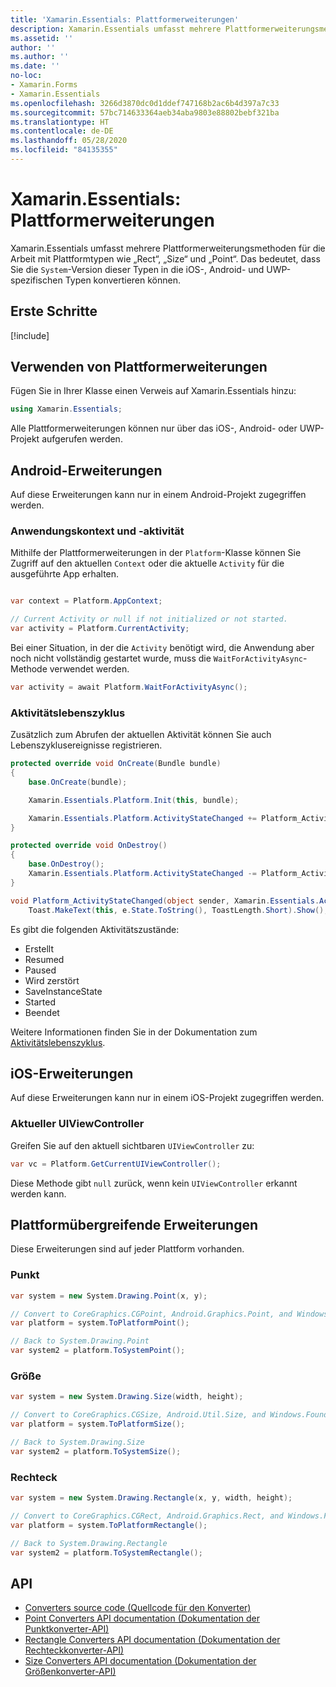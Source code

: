 ```yaml
---
title: 'Xamarin.Essentials: Plattformerweiterungen'
description: Xamarin.Essentials umfasst mehrere Plattformerweiterungsmethoden für die Arbeit mit Plattformtypen wie „Rect“, „Size“ und „Point“.
ms.assetid: ''
author: ''
ms.author: ''
ms.date: ''
no-loc:
- Xamarin.Forms
- Xamarin.Essentials
ms.openlocfilehash: 3266d3870dc0d1ddef747168b2ac6b4d397a7c33
ms.sourcegitcommit: 57bc714633364aeb34aba9803e88802bebf321ba
ms.translationtype: HT
ms.contentlocale: de-DE
ms.lasthandoff: 05/28/2020
ms.locfileid: "84135355"
---
```

# <a name="xamarinessentials-platform-extensions"></a>Xamarin.Essentials: Plattformerweiterungen

Xamarin.Essentials umfasst mehrere Plattformerweiterungsmethoden für die Arbeit mit Plattformtypen wie „Rect“, „Size“ und „Point“. Das bedeutet, dass Sie die `System`-Version dieser Typen in die iOS-, Android- und UWP-spezifischen Typen konvertieren können.

## <a name="get-started"></a>Erste Schritte

[!include[](~/essentials/includes/get-started.md)]

## <a name="using-platform-extensions"></a>Verwenden von Plattformerweiterungen

Fügen Sie in Ihrer Klasse einen Verweis auf Xamarin.Essentials hinzu:

```csharp
using Xamarin.Essentials;
```

Alle Plattformerweiterungen können nur über das iOS-, Android- oder UWP-Projekt aufgerufen werden.

## <a name="android-extensions"></a>Android-Erweiterungen

Auf diese Erweiterungen kann nur in einem Android-Projekt zugegriffen werden.

### <a name="application-context--activity"></a>Anwendungskontext und -aktivität

Mithilfe der Plattformerweiterungen in der `Platform`-Klasse können Sie Zugriff auf den aktuellen `Context` oder die aktuelle `Activity` für die ausgeführte App erhalten.

```csharp

var context = Platform.AppContext;

// Current Activity or null if not initialized or not started.
var activity = Platform.CurrentActivity;
```

Bei einer Situation, in der die `Activity` benötigt wird, die Anwendung aber noch nicht vollständig gestartet wurde, muss die `WaitForActivityAsync`-Methode verwendet werden.

```csharp
var activity = await Platform.WaitForActivityAsync();
```

### <a name="activity-lifecycle"></a>Aktivitätslebenszyklus

Zusätzlich zum Abrufen der aktuellen Aktivität können Sie auch Lebenszyklusereignisse registrieren.

```csharp
protected override void OnCreate(Bundle bundle)
{
    base.OnCreate(bundle);

    Xamarin.Essentials.Platform.Init(this, bundle);

    Xamarin.Essentials.Platform.ActivityStateChanged += Platform_ActivityStateChanged;
}

protected override void OnDestroy()
{
    base.OnDestroy();
    Xamarin.Essentials.Platform.ActivityStateChanged -= Platform_ActivityStateChanged;
}

void Platform_ActivityStateChanged(object sender, Xamarin.Essentials.ActivityStateChangedEventArgs e) =>
    Toast.MakeText(this, e.State.ToString(), ToastLength.Short).Show();
```

Es gibt die folgenden Aktivitätszustände:

* Erstellt
* Resumed
* Paused
* Wird zerstört
* SaveInstanceState
* Started
* Beendet

Weitere Informationen finden Sie in der Dokumentation zum [Aktivitätslebenszyklus](https://docs.microsoft.com/xamarin/android/app-fundamentals/activity-lifecycle/).

## <a name="ios-extensions"></a>iOS-Erweiterungen

Auf diese Erweiterungen kann nur in einem iOS-Projekt zugegriffen werden.

### <a name="current-uiviewcontroller"></a>Aktueller UIViewController

Greifen Sie auf den aktuell sichtbaren `UIViewController` zu:

```csharp
var vc = Platform.GetCurrentUIViewController();
```

Diese Methode gibt `null` zurück, wenn kein `UIViewController` erkannt werden kann.

## <a name="cross-platform-extensions"></a>Plattformübergreifende Erweiterungen

Diese Erweiterungen sind auf jeder Plattform vorhanden.

### <a name="point"></a>Punkt

```csharp
var system = new System.Drawing.Point(x, y);

// Convert to CoreGraphics.CGPoint, Android.Graphics.Point, and Windows.Foundation.Point
var platform = system.ToPlatformPoint();

// Back to System.Drawing.Point
var system2 = platform.ToSystemPoint();
```

### <a name="size"></a>Größe

```csharp
var system = new System.Drawing.Size(width, height);

// Convert to CoreGraphics.CGSize, Android.Util.Size, and Windows.Foundation.Size
var platform = system.ToPlatformSize();

// Back to System.Drawing.Size
var system2 = platform.ToSystemSize();
```

### <a name="rectangle"></a>Rechteck

```csharp
var system = new System.Drawing.Rectangle(x, y, width, height);

// Convert to CoreGraphics.CGRect, Android.Graphics.Rect, and Windows.Foundation.Rect
var platform = system.ToPlatformRectangle();

// Back to System.Drawing.Rectangle
var system2 = platform.ToSystemRectangle();
```

## <a name="api"></a>API

- [Converters source code (Quellcode für den Konverter)](https://github.com/xamarin/Essentials/tree/master/Xamarin.Essentials/Types/PlatformExtensions)
- [Point Converters API documentation (Dokumentation der Punktkonverter-API)](xref:Xamarin.Essentials.PointExtensions)
- [Rectangle Converters API documentation (Dokumentation der Rechteckkonverter-API)](xref:Xamarin.Essentials.RectangleExtensions)
- [Size Converters API documentation (Dokumentation der Größenkonverter-API)](xref:Xamarin.Essentials.SizeExtensions)
